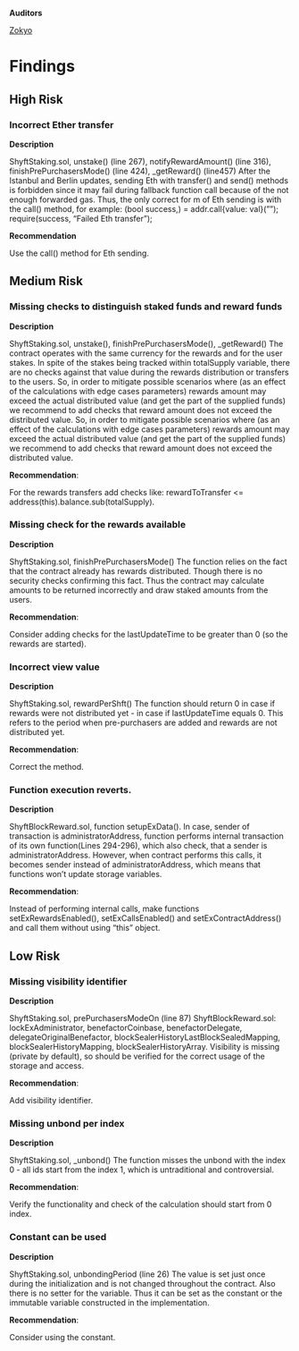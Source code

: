 **Auditors**

[Zokyo](https://x.com/zokyo_io)

# Findings

## High Risk

### Incorrect Ether transfer

**Description**

ShyftStaking.sol, unstake() (line 267), notifyRewardAmount() (line 316),
finishPrePurchasersMode() (line 424), _getReward() (line457)
After the Istanbul and Berlin updates, sending Eth with transfer() and send() methods is
forbidden since it may fail during fallback function call because of the not enough forwarded
gas.
Thus, the only correct for m of Eth sending is with the call() method, for example:
(bool success,) = addr.call{value: val}(””);
require(success, “Failed Eth transfer”);

**Recommendation**

Use the call() method for Eth sending.

## Medium Risk

### Missing checks to distinguish staked funds and reward funds

**Description**

ShyftStaking.sol, unstake(), finishPrePurchasersMode(), _getReward()
The contract operates with the same currency for the rewards and for the user stakes. In spite
of the stakes being tracked within totalSupply variable, there are no checks against that value
during the rewards distribution or transfers to the users.
So, in order to mitigate possible scenarios where (as an effect of the calculations with edge
cases parameters) rewards amount may exceed the actual distributed value (and get the part
of the supplied funds) we recommend to add checks that reward amount does not exceed the
distributed value. So, in order to mitigate possible scenarios where (as an effect of the
calculations with edge cases parameters) rewards amount may exceed the actual distributed
value (and get the part of the supplied funds) we recommend to add checks that reward
amount does not exceed the distributed value.

**Recommendation**:

For the rewards transfers add checks like: rewardToTransfer <=
address(this).balance.sub(totalSupply).

### Missing check for the rewards available

**Description**

ShyftStaking.sol, finishPrePurchasersMode()
The function relies on the fact that the contract already has rewards distributed. Though there
is no security checks confirming this fact. Thus the contract may calculate amounts to be
returned incorrectly and draw staked amounts from the users.

**Recommendation**:

Consider adding checks for the lastUpdateTime to be greater than 0 (so the rewards are
started).

### Incorrect view value

**Description**

ShyftStaking.sol, rewardPerShft()
The function should return 0 in case if rewards were not distributed yet - in case if
lastUpdateTime equals 0. This refers to the period when pre-purchasers are added and
rewards are not distributed yet.

**Recommendation**:

Correct the method.

### Function execution reverts.

**Description**

ShyftBlockReward.sol, function setupExData().
In case, sender of transaction is administratorAddress, function performs internal transaction
of its own function(Lines 294-296), which also check, that a sender is administratorAddress.
However, when contract performs this calls, it becomes sender instead of
administratorAddress, which means that functions won’t update storage variables.

**Recommendation**:

Instead of performing internal calls, make functions setExRewardsEnabled(),
setExCallsEnabled() and setExContractAddress() and call them without using “this” object.

## Low Risk

### Missing visibility identifier

**Description**

ShyftStaking.sol, prePurchasersModeOn (line 87)
ShyftBlockReward.sol: lockExAdministrator, benefactorCoinbase, benefactorDelegate,
delegateOriginalBenefactor, blockSealerHistoryLastBlockSealedMapping,
blockSealerHistoryMapping, blockSealerHistoryArray.
Visibility is missing (private by default), so should be verified for the correct usage of the
storage and access.

**Recommendation**:

Add visibility identifier.

### Missing unbond per index

**Description**

ShyftStaking.sol, _unbond()
The function misses the unbond with the index 0 - all ids start from the index 1, which is
untraditional and controversial.

**Recommendation**:

Verify the functionality and check of the calculation should start from 0 index.

### Constant can be used

**Description**

ShyftStaking.sol, unbondingPeriod (line 26)
The value is set just once during the initialization and is not changed throughout the contract.
Also there is no setter for the variable. Thus it can be set as the constant or the immutable
variable constructed in the implementation.

**Recommendation**:

Consider using the constant.

